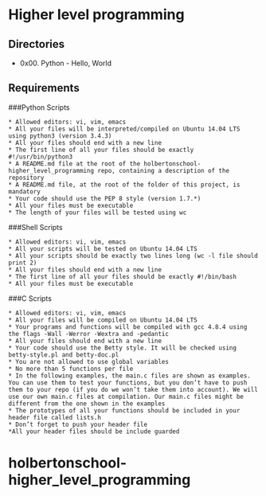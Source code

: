 # Higher level programming

## Directories
* 0x00. Python - Hello, World

## Requirements
###Python Scripts

    * Allowed editors: vi, vim, emacs
    * All your files will be interpreted/compiled on Ubuntu 14.04 LTS using python3 (version 3.4.3)
    * All your files should end with a new line
    * The first line of all your files should be exactly #!/usr/bin/python3
    * A README.md file at the root of the holbertonschool-higher_level_programming repo, containing a description of the repository
    * A README.md file, at the root of the folder of this project, is mandatory
    * Your code should use the PEP 8 style (version 1.7.*)
    * All your files must be executable
    * The length of your files will be tested using wc

###Shell Scripts

    * Allowed editors: vi, vim, emacs
    * All your scripts will be tested on Ubuntu 14.04 LTS
    * All your scripts should be exactly two lines long (wc -l file should print 2)
    * All your files should end with a new line
    * The first line of all your files should be exactly #!/bin/bash
    * All your files must be executable

###C Scripts

    * Allowed editors: vi, vim, emacs
    * All your files will be compiled on Ubuntu 14.04 LTS
    * Your programs and functions will be compiled with gcc 4.8.4 using the flags -Wall -Werror -Wextra and -pedantic
    * All your files should end with a new line
    * Your code should use the Betty style. It will be checked using betty-style.pl and betty-doc.pl
    * You are not allowed to use global variables
    * No more than 5 functions per file
    * In the following examples, the main.c files are shown as examples. You can use them to test your functions, but you don’t have to push them to your repo (if you do we won’t take them into account). We will use our own main.c files at compilation. Our main.c files might be different from the one shown in the examples
    * The prototypes of all your functions should be included in your header file called lists.h
    * Don’t forget to push your header file
    *All your header files should be include guarded
# holbertonschool-higher_level_programming
